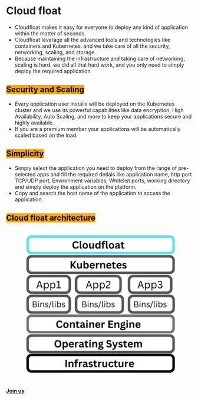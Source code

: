 # Cloud float

* Cloudfloat makes it easy for everyone to deploy any kind of application within the matter of seconds.
* Cloudfloat leverage all the advanced tools and technologies like containers and Kubernetes. and we take care of all the security, networking, scaling, and storage.
* Because maintaining the infrastructure and taking care of networking, scaling is hard. we did all that hard work, and you only need to simply deploy the required application

## <mark style="background-color:orange;">Security and Scaling</mark>

* Every application user installs will be deployed on the Kubernetes cluster and we use its powerful capabilities like data encryption, High Availability, Auto Scaling, and more to keep your applications secure and highly available.
* If you are a premium member your applications will be automatically scaled based on the load.

## <mark style="background-color:orange;">Simplicity</mark>

* Simply select the application you need to deploy from the range of pre-selected apps and fill the required detials like application name, http port TCP/UDP port, Environment variables, Whitelist ports, working directory and simply deploy the application on the platform.
* Copy and search the host name of the application to access the application.

## <mark style="background-color:orange;">Cloud float architecture</mark>



<figure><img src="../.gitbook/assets/Screenshot 2023-08-12 150804.png" alt=""><figcaption></figcaption></figure>

#### [Join us](https://app.slack.com/client/T04QS32JX6E/C04QKEWE146)&#x20;

